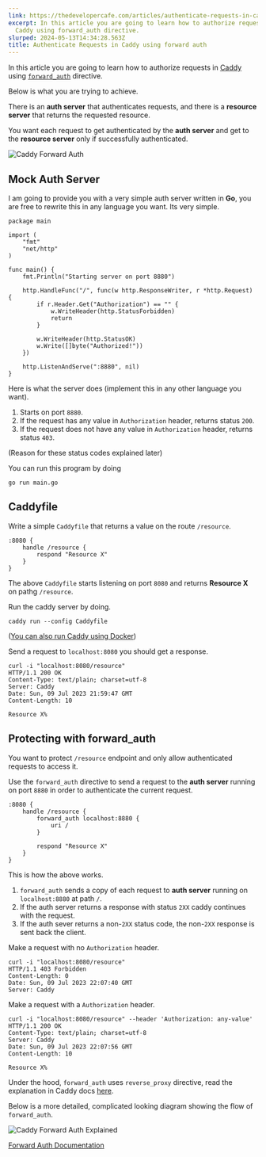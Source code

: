 ```yaml
---
link: https://thedevelopercafe.com/articles/authenticate-requests-in-caddy-using-forward-auth-85d8daa1c6a8
excerpt: In this article you are going to learn how to authorize requests in
  Caddy using forward_auth directive.
slurped: 2024-05-13T14:34:28.563Z
title: Authenticate Requests in Caddy using forward auth
---
```


In this article you are going to learn how to authorize requests in [Caddy](https://caddyserver.com/) using [`forward_auth`](https://caddyserver.com/docs/caddyfile/directives/forward_auth) directive.

Below is what you are trying to achieve.

There is an **auth server** that authenticates requests, and there is a **resource server** that returns the requested resource.

You want each request to get authenticated by the **auth server** and get to the **resource server** only if successfully authenticated.

![Caddy Forward Auth](https://tdc-public.nyc3.digitaloceanspaces.com/photos/0cf72bb8-3a5a-48d7-92d0-9d7186fdf176-caddy-forward-auth.png)

## Mock Auth Server 

I am going to provide you with a very simple auth server written in **Go**, you are free to rewrite this in any language you want. Its very simple.

```
package main

import (
	"fmt"
	"net/http"
)

func main() {
	fmt.Println("Starting server on port 8880")

	http.HandleFunc("/", func(w http.ResponseWriter, r *http.Request) {
		if r.Header.Get("Authorization") == "" {
			w.WriteHeader(http.StatusForbidden)
			return
		}

		w.WriteHeader(http.StatusOK)
		w.Write([]byte("Authorized!"))
	})

	http.ListenAndServe(":8880", nil)
}
```

Here is what the server does (implement this in any other language you want).

1. Starts on port `8880`.
2. If the request has any value in `Authorization` header, returns status `200`.
3. If the request does not have any value in `Authorization` header, returns status `403`.

(Reason for these status codes explained later)

You can run this program by doing

```
go run main.go
```

## Caddyfile

Write a simple `Caddyfile` that returns a value on the route `/resource`.

```
:8080 {
    handle /resource {
        respond "Resource X"
    }
}
```

The above `Caddyfile` starts listening on port `8080` and returns **Resource X** on pathg `/resource`.

Run the caddy server by doing.

```
caddy run --config Caddyfile
```

([You can also run Caddy using Docker](https://thedevelopercafe.com/articles/hello-world-in-caddy-using-docker-c8b18ee67f2f))

Send a request to `localhost:8080` you should get a response.

```
curl -i "localhost:8080/resource"
HTTP/1.1 200 OK
Content-Type: text/plain; charset=utf-8
Server: Caddy
Date: Sun, 09 Jul 2023 21:59:47 GMT
Content-Length: 10

Resource X%
```

## Protecting with forward_auth 

You want to protect `/resource` endpoint and only allow authenticated requests to access it.

Use the `forward_auth` directive to send a request to the **auth server** running on port `8880` in order to authenticate the current request.

```
:8080 {
    handle /resource {
        forward_auth localhost:8880 {
            uri /
        }

        respond "Resource X"
    }
}
```

This is how the above works.

1. `forward_auth` sends a copy of each request to **auth server** running on `localhost:8880` at path `/`.
2. If the auth server returns a response with status `2XX` caddy continues with the request.
3. If the auth sever returns a non-`2XX` status code, the non-`2XX` response is sent back the client.

Make a request with no `Authorization` header.

```
curl -i "localhost:8080/resource"
HTTP/1.1 403 Forbidden
Content-Length: 0
Date: Sun, 09 Jul 2023 22:07:40 GMT
Server: Caddy
```

Make a request with a `Authorization` header.

```
curl -i "localhost:8080/resource" --header 'Authorization: any-value'
HTTP/1.1 200 OK
Content-Type: text/plain; charset=utf-8
Server: Caddy
Date: Sun, 09 Jul 2023 22:07:56 GMT
Content-Length: 10

Resource X%
```

Under the hood, `forward_auth` uses `reverse_proxy` directive, read the explanation in Caddy docs [here](https://caddyserver.com/docs/caddyfile/directives/forward_auth#expanded-form).

Below is a more detailed, complicated looking diagram showing the flow of `forward_auth`.

![Caddy Forward Auth Explained](https://tdc-public.nyc3.digitaloceanspaces.com/photos/78068b02-3b5a-4fdd-837a-aecf715b7fde-caddy-forward-auth-explained.png)

[Forward Auth Documentation](https://caddyserver.com/docs/caddyfile/directives/forward_auth)